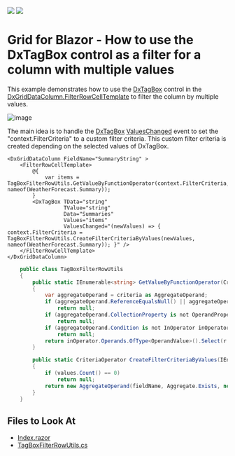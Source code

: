 <!-- default badges list -->
![](https://img.shields.io/endpoint?url=https://codecentral.devexpress.com/api/v1/VersionRange/516731409/22.1.3%2B)
[![](https://img.shields.io/badge/📖_How_to_use_DevExpress_Examples-e9f6fc?style=flat-square)](https://docs.devexpress.com/GeneralInformation/403183)
<!-- default badges end -->
# Grid for Blazor - How to use the DxTagBox control as a filter for a column with multiple values

This example demonstrates how to use the [DxTagBox](https://docs.devexpress.com/Blazor/DevExpress.Blazor.DxTagBox-2) control in the [DxGridDataColumn.FilterRowCellTemplate](https://docs.devexpress.com/Blazor/DevExpress.Blazor.DxGridDataColumn.FilterRowCellTemplate) to filter the column by multiple values.

![image](https://user-images.githubusercontent.com/69251191/180018055-298229e1-745b-46b7-984f-592c7d486e1e.png)

The main idea is to handle the [DxTagBox](http://docs.devexpress.devx/Blazor/DevExpress.Blazor.DxTagBox-2) [ValuesChanged](https://docs.devexpress.com/Blazor/DevExpress.Blazor.DxTagBox-2.ValuesChanged) event to set the "context.FilterCriteria" to a custom filter criteria. This custom filter criteria is created depending on the selected values of DxTagBox.

```razor
<DxGridDataColumn FieldName="SummaryString" >
    <FilterRowCellTemplate>
        @{
            var items = TagBoxFilterRowUtils.GetValueByFunctionOperator(context.FilterCriteria, nameof(WeatherForecast.Summary));
        }
        <DxTagBox TData="string"
                  TValue="string"
                  Data="Summaries"
                  Values="items"
                  ValuesChanged="(newValues) => { context.FilterCriteria = TagBoxFilterRowUtils.CreateFilterCriteriaByValues(newValues, nameof(WeatherForecast.Summary)); }" />
    </FilterRowCellTemplate>
</DxGridDataColumn>
```

```cs
    public class TagBoxFilterRowUtils
    {
        public static IEnumerable<string> GetValueByFunctionOperator(CriteriaOperator criteria, string fieldName)
        {
            var aggregateOperand = criteria as AggregateOperand;
            if (aggregateOperand.ReferenceEqualsNull() || aggregateOperand.AggregateType != Aggregate.Exists)
                return null;
            if (aggregateOperand.CollectionProperty is not OperandProperty operandProperty || operandProperty.PropertyName != fieldName)
                return null;
            if (aggregateOperand.Condition is not InOperator inOperator)
                return null;
            return inOperator.Operands.OfType<OperandValue>().Select(r => r.Value?.ToString());
        }

        public static CriteriaOperator CreateFilterCriteriaByValues(IEnumerable<string> values, string fieldName)
        {
            if (values.Count() == 0)
                return null;
            return new AggregateOperand(fieldName, Aggregate.Exists, new InOperator("", values));
        }
    }
```


## Files to Look At

* [Index.razor](./CS/DxBlazorApplication1/Pages/Index.razor)
* [TagBoxFilterRowUtils.cs](./CS/DxBlazorApplication1/TagBoxFilterRowUtils.cs)

